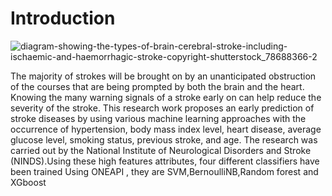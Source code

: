 # Introduction
![diagram-showing-the-types-of-brain-cerebral-stroke-including-ischaemic-and-haemorrhagic-stroke-copyright-shutterstock_78688366-2](https://user-images.githubusercontent.com/111365771/219414469-3cb43d87-8cec-48ec-a991-7921a6d748b2.jpg)

The majority of strokes will be brought on by an unanticipated obstruction of the courses that are being prompted by both the brain and the heart. Knowing the many warning signals of a stroke early on can help reduce the severity of the stroke. This research work proposes an early prediction of stroke diseases by using various machine learning approaches with the occurrence of hypertension, body mass index level, heart disease, average glucose level, smoking status, previous stroke, and age. The research was carried out by the National Institute of Neurological Disorders and Stroke (NINDS).Using these high features attributes, four different classifiers have been trained Using ONEAPI , they are SVM,BernoulliNB,Random forest and XGboost
